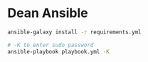 # Dean Ansible

```bash
ansible-galaxy install -r requirements.yml

# -K to enter sudo password
ansible-playbook playbook.yml -K
```